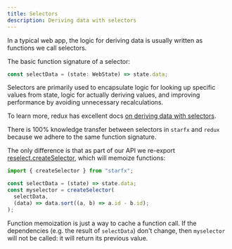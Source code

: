 ```yaml
---
title: Selectors
description: Deriving data with selectors
---
```


In a typical web app, the logic for deriving data is usually written as
functions we call selectors.

The basic function signature of a selector:

```ts
const selectData = (state: WebState) => state.data;
```

Selectors are primarily used to encapsulate logic for looking up specific values
from state, logic for actually deriving values, and improving performance by
avoiding unnecessary recalculations.

To learn more, redux has excellent docs
[on deriving data with selectors](https://redux.js.org/usage/deriving-data-selectors).

There is 100% knowledge transfer between selectors in `starfx` and `redux`
because we adhere to the same function signature.

The only difference is that as part of our API we re-export
[reselect.createSelector](https://reselect.js.org/api/createselector/), which
will memoize functions:

```ts
import { createSelector } from "starfx";

const selectData = (state) => state.data;
const myselector = createSelector(
  selectData,
  (data) => data.sort((a, b) => a.id - b.id);
);
```

Function memoization is just a way to cache a function call. If the dependencies
(e.g. the result of `selectData`) don't change, then `myselector` will not be
called: it will return its previous value.
